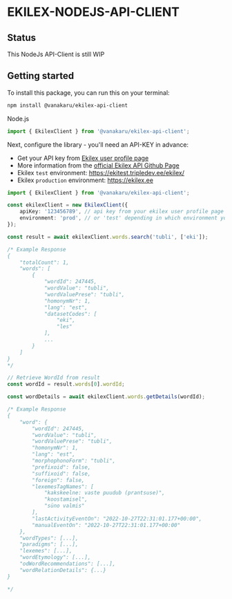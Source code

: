 # EKILEX-NODEJS-API-CLIENT

## Status

This NodeJs API-Client is still WIP

## Getting started

To install this package, you can run this on your terminal:

```bash
npm install @vanakaru/ekilex-api-client
```

<div>Node.js

```ts
import { EkilexClient } from '@vanakaru/ekilex-api-client';
```

Next, configure the library - you'll need an API-KEY in advance:

-   Get your API key from [Ekilex user profile page](https://ekilex.ee/userprofile)
-   More information from the [official Ekilex API Github Page](https://github.com/keeleinstituut/ekilex/wiki/Ekilex-API)
-   Ekilex `test` environment: https://ekitest.tripledev.ee/ekilex/
-   Ekilex `production` environment: https://ekilex.ee

```ts
import { EkilexClient } from '@vanakaru/ekilex-api-client';

const ekilexClient = new EkilexClient({
	apiKey: '123456789', // api key from your ekilex user profile page
	environment: 'prod', // or 'test' depending in which environment you created your key
});

const result = await ekilexClient.words.search('tubli', ['eki']);

/* Example Response
{
    "totalCount": 1,
    "words": [
        {
            "wordId": 247445,
            "wordValue": "tubli",
            "wordValuePrese": "tubli",
            "homonymNr": 1,
            "lang": "est",
            "datasetCodes": [
                "eki",
                "les"
            ],
            ...
        }
    ]
}
*/

// Retrieve WordId from result
const wordId = result.words[0].wordId;

const wordDetails = await ekilexClient.words.getDetails(wordId);

/* Example Response
{
    "word": {
        "wordId": 247445,
        "wordValue": "tubli",
        "wordValuePrese": "tubli",
        "homonymNr": 1,
        "lang": "est",
        "morphophonoForm": "tubli",
        "prefixoid": false,
        "suffixoid": false,
        "foreign": false,
        "lexemesTagNames": [
            "kakskeelne: vaste puudub (prantsuse)",
            "koostamisel",
            "süno valmis"
        ],
        "lastActivityEventOn": "2022-10-27T22:31:01.177+00:00",
        "manualEventOn": "2022-10-27T22:31:01.177+00:00"
    },
    "wordTypes": [...],
    "paradigms": [...],
    "lexemes": [...],
    "wordEtymology": [...],
    "odWordRecommendations": [...],
    "wordRelationDetails": {...}
}

*/
```
